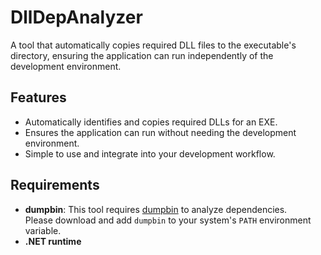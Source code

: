 # DllDepAnalyzer

A tool that automatically copies required DLL files to the executable's directory, ensuring the application can run independently of the development environment.

## Features

- Automatically identifies and copies required DLLs for an EXE.
- Ensures the application can run without needing the development environment.
- Simple to use and integrate into your development workflow.

## Requirements

- **dumpbin**: This tool requires [dumpbin](https://github.com/Delphier/dumpbin) to analyze dependencies.  
  Please download and add `dumpbin` to your system's `PATH` environment variable.
- **.NET runtime**
